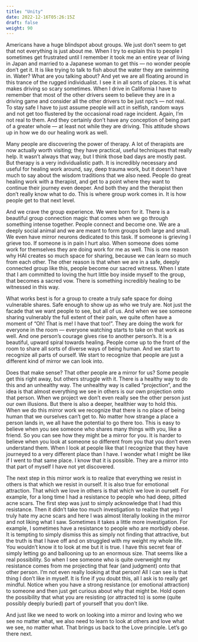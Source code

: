 ```yaml
---
title: "Unity"
date: 2022-12-16T05:26:15Z
draft: false
weight: 90
---
```

Americans have a huge blindspot about groups. We just don’t seem to get that not everything is just about me. When I try to explain this to people I sometimes get frustrated until I remember it took me an entire year of living in Japan and married to a Japanese woman to get this — no wonder people don’t get it. It is like trying to talk to fish about the water they are swimming in. Water? What are you talking about? And yet we are all floating around in this trance of the rugged individualist.  I see it in all sorts of places. It is what makes driving so scary sometimes. When I drive in California I have to remember that most of the other drivers seem to believe they are in a driving game and consider all the other drivers to be just npc’s — not real.  To stay safe I have to just assume people will act in selfish, random ways and not get too flustered by the occasional road rage incident. Again, I’m not real to them. And they certainly don’t have any conception of being part of a greater whole — at least not while they are driving. This attitude shows up in how we do our healing work as well.

Many people are discovering the power of therapy. A lot of therapists are now actually worth visiting; they have practical, useful techniques that really help. It wasn’t always that way, but I think those bad days are mostly past. But therapy is a very individualistic path. It is incredibly necessary and useful for healing work around, say, deep trauma work, but it doesn’t have much to say about the wisdom traditions that we also need. People do great healing work with a therapist, and get to a point where they want to continue their journey even deeper. And both they and the therapist then don’t really know what to do. This is where group work comes in. It is how people get to that next level.

And we crave the group experience. We were born for it.  There is a beautiful group connection magic that comes when we go through something intense together. People connect and become one. We are a deeply social animal and we are meant to form groups both large and small. We even have mirror neurons dedicated to this task. If someone is grieving I grieve too. If someone is in pain I hurt also. When someone does some work for themselves they are doing work for me as well. This is one reason why HAI creates so much space for sharing, because we can learn so much from each other. The other reason is that when we are in a safe, deeply connected group like this, people become our sacred witness. When I state that I am committed to loving the hurt little boy inside myself to the group, that becomes a sacred vow. There is something incredibly healing to be witnessed in this way.

What works best is for a group to create a truly safe space for doing vulnerable shares. Safe enough to show up as who we truly are. Not just the facade that we want people to see, but all of us. And when we see someone sharing vulnerably the full extent of their pain, we quite often have a moment of “Oh! That is me! I have that too!”.  They are doing the work for everyone in the room — everyone watching starts to take on that work as well. And one person’s courage gives rise to another person’s. It is a beautiful, upward spiral towards healing. People come up to the front of the room to share all sorts of diverse ways of being human. And we start to recognize all parts of ourself.  We start to recognize that people are just a different kind of mirror we can look into.

Does that make sense? That other people are a mirror for us? Some people get this right away, but others struggle with it. There is a healthy way to do this and an unhealthy way. The unhealthy way is called “projection”, and the idea is that almost everything we see in others is our own projection onto that person. When we project we don’t even really see the other person just our own illusions. But there is also a deeper, healthier way to hold this. When we do this mirror work we recognize that there is no place of being human that we ourselves can’t get to. No matter how strange a place a person lands in, we all have the potential to go there too. This is easy to believe when you see someone who shares many things with you, like a friend. So you can see how they might be a mirror for you. It is harder to believe when you look at someone so different from you that you don’t even understand them. When I look at people like that I recognize that they have journeyed to a very different place than I have.  I wonder what I might be like if I went to that same place. I know that it is possible. They are a mirror into that part of myself I have not yet discovered. 

The next step in this mirror work is to realize that everything we resist in others is that which we resist in ourself. It is also true for emotional attraction. That which we love in others is that which we love in ourself. For example, for a long time I had a resistance to people who had deep, pitted acne scars. The first step was just to simply acknowledge that I had this resistance. Then it didn’t take too much investigation to realize that yep I truly hate my acne scars and here I was almost literally looking in the mirror and not liking what I saw. Sometimes it takes a little more investigation. For example, I sometimes have a resistance to people who are morbidly obese.  It is tempting to simply dismiss this as simply not finding that attractive, but the truth is that I have off and on struggled with my weight my whole life. You wouldn’t know it to look at me but it is true. I have this secret fear of simply letting go and ballooning up to an enormous size. That seems like a real possibility. So when I see someone who is quite overweight my resistance comes from me projecting that fear (and judgment) onto that other person. I’m not even really looking at that person!  All I can see is that thing I don’t like in myself. It is fine if you doubt this, all I ask is to really get mindful. Notice when you have a strong resistance (or emotional attraction) to someone and then just get curious about why that might be. Hold open the possibility that what you are resisting (or attracted to) is some (quite possibly deeply buried) part of yourself that you don’t like.


And just like we need to work on looking into a mirror and loving who we see no matter what, we also need to learn to look at others and love what we see, no matter what. That brings us back to the Love principle. Let’s go there next.

